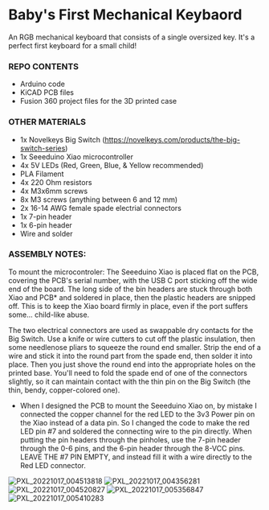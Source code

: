 # Baby's First Mechanical Keybaord
An RGB mechanical keyboard that consists of a single oversized key. It's a perfect first keyboard for a small child!

### REPO CONTENTS
- Arduino code 
- KiCAD PCB files
- Fusion 360 project files for the 3D printed case

### OTHER MATERIALS
- 1x Novelkeys Big Switch (https://novelkeys.com/products/the-big-switch-series)
- 1x Seeeduino Xiao microcontroller
- 4x 5V LEDs (Red, Green, Blue, & Yellow recommended)
- PLA Filament
- 4x 220 Ohm resistors
- 4x M3x6mm screws
- 8x M3 screws (anything between 6 and 12 mm)
- 2x 16-14 AWG female spade electrial connectors
- 1x 7-pin header
- 1x 6-pin header
- Wire and solder

### ASSEMBLY NOTES: 
To mount the microcontroler: The Seeeduino Xiao is placed flat on the PCB, covering the PCB's serial number, with the USB C port sticking off the wide end of the board. The long side of the bin headers are stuck through both Xiao and PCB* and soldered in place, then the plastic headers are snipped off. This is to keep the Xiao board firmly in place, even if the port suffers some... child-like abuse.

The two electrical connectors are used as swappable dry contacts for the Big Switch. Use a knife or wire cutters to cut off the plastic insulation, then some needlenose pliars to squeeze the round end smaller. Strip the end of a wire and stick it into the round part from the spade end, then solder it into place. Then you just shove the round end into the appropriate holes on the printed base. You'll need to fold the spade end of one of the connectors slightly, so it can maintain contact with the thin pin on the Big Switch (the thin, bendy, copper-colored one). 

* When I designed the PCB to mount the Seeeduino Xiao on, by mistake I connected the copper channel for the red LED to the 3v3 Power pin on the Xiao instead of a data pin. So I changed the code to make the red LED pin #7 and soldered the connecting wire to the pin directly. When putting the pin headers through the pinholes, use the 7-pin header through the 0-6 pins, and the 6-pin header through the 8-VCC pins. LEAVE THE #7 PIN EMPTY, and instead fill it with a wire directly to the Red LED connector.

![PXL_20221017_004513818](https://user-images.githubusercontent.com/2413901/196072354-aa3934e5-aa65-4940-8c29-b93cdcb03253.jpg)
![PXL_20221017_004356281](https://user-images.githubusercontent.com/2413901/196072345-271b263e-d4af-47d9-818e-6bf8d4d279c1.jpg)
![PXL_20221017_004520827](https://user-images.githubusercontent.com/2413901/196072392-c698d456-1e46-475c-bb9c-3e36cb6a331b.jpg)
![PXL_20221017_005356847](https://user-images.githubusercontent.com/2413901/196072404-0c4e204c-12c4-486b-aff8-22a3b4fb65e5.jpg)
![PXL_20221017_005410283](https://user-images.githubusercontent.com/2413901/196072478-2b5badc5-e3ea-40fd-bf32-c2ef0bf44749.jpg)
